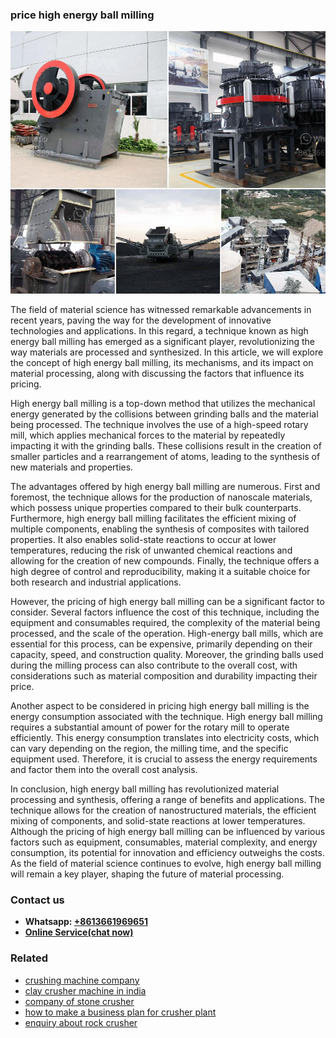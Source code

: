 <h3>price high energy ball milling</h3><img src='1704856875.jpg' alt=''><p>The field of material science has witnessed remarkable advancements in recent years, paving the way for the development of innovative technologies and applications. In this regard, a technique known as high energy ball milling has emerged as a significant player, revolutionizing the way materials are processed and synthesized. In this article, we will explore the concept of high energy ball milling, its mechanisms, and its impact on material processing, along with discussing the factors that influence its pricing.</p><p>High energy ball milling is a top-down method that utilizes the mechanical energy generated by the collisions between grinding balls and the material being processed. The technique involves the use of a high-speed rotary mill, which applies mechanical forces to the material by repeatedly impacting it with the grinding balls. These collisions result in the creation of smaller particles and a rearrangement of atoms, leading to the synthesis of new materials and properties.</p><p>The advantages offered by high energy ball milling are numerous. First and foremost, the technique allows for the production of nanoscale materials, which possess unique properties compared to their bulk counterparts. Furthermore, high energy ball milling facilitates the efficient mixing of multiple components, enabling the synthesis of composites with tailored properties. It also enables solid-state reactions to occur at lower temperatures, reducing the risk of unwanted chemical reactions and allowing for the creation of new compounds. Finally, the technique offers a high degree of control and reproducibility, making it a suitable choice for both research and industrial applications.</p><p>However, the pricing of high energy ball milling can be a significant factor to consider. Several factors influence the cost of this technique, including the equipment and consumables required, the complexity of the material being processed, and the scale of the operation. High-energy ball mills, which are essential for this process, can be expensive, primarily depending on their capacity, speed, and construction quality. Moreover, the grinding balls used during the milling process can also contribute to the overall cost, with considerations such as material composition and durability impacting their price.</p><p>Another aspect to be considered in pricing high energy ball milling is the energy consumption associated with the technique. High energy ball milling requires a substantial amount of power for the rotary mill to operate efficiently. This energy consumption translates into electricity costs, which can vary depending on the region, the milling time, and the specific equipment used. Therefore, it is crucial to assess the energy requirements and factor them into the overall cost analysis.</p><p>In conclusion, high energy ball milling has revolutionized material processing and synthesis, offering a range of benefits and applications. The technique allows for the creation of nanostructured materials, the efficient mixing of components, and solid-state reactions at lower temperatures. Although the pricing of high energy ball milling can be influenced by various factors such as equipment, consumables, material complexity, and energy consumption, its potential for innovation and efficiency outweighs the costs. As the field of material science continues to evolve, high energy ball milling will remain a key player, shaping the future of material processing.</p><h3>Contact us</h3><ul><li><strong>Whatsapp:&nbsp;<a href="https://wa.me/8613661969651">+8613661969651</a></strong></li><li><a href="https://swt.shibang-china.com/?git&amp;zhl&amp;price high energy ball milling"><strong>Online Service(chat now)</strong></a></li></ul><h3>Related</h3><ul><li><a href='crushing machine company.md'>crushing machine company</a></li><li><a href='clay crusher machine in india.md'>clay crusher machine in india</a></li><li><a href='company of stone crusher.md'>company of stone crusher</a></li><li><a href='how to make a business plan for crusher plant.md'>how to make a business plan for crusher plant</a></li><li><a href='enquiry about rock crusher.md'>enquiry about rock crusher</a></li></ul>